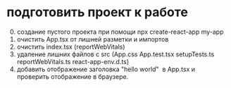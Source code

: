 # подготовить проект к работе
0. создание пустого проекта при помощи  npx create-react-app my-app
1. очистить App.tsx от лишней разметки и импортов
2. очистить index.tsx (reportWebVitals)
3. удаление лишних файлов c src (App.css App.test.tsx setupTests.ts reportWebVitals.ts react-app-env.d.ts)
4. добавить отображение заголовка "hello world"  в App.tsx и проверить отображение в браузере.